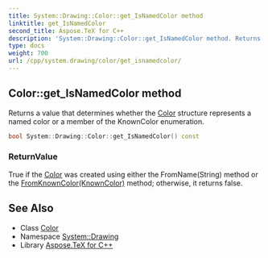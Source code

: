 ```yaml
---
title: System::Drawing::Color::get_IsNamedColor method
linktitle: get_IsNamedColor
second_title: Aspose.TeX for C++
description: 'System::Drawing::Color::get_IsNamedColor method. Returns a value that determines whether the Color structure represents a named color or a member of the KnownColor enumeration in C++.'
type: docs
weight: 700
url: /cpp/system.drawing/color/get_isnamedcolor/
---
```

## Color::get_IsNamedColor method


Returns a value that determines whether the [Color](../) structure represents a named color or a member of the KnownColor enumeration.

```cpp
bool System::Drawing::Color::get_IsNamedColor() const
```


### ReturnValue

True if the [Color](../) was created using either the FromName(String) method or the [FromKnownColor(KnownColor)](../fromknowncolor/) method; otherwise, it returns false.

## See Also

* Class [Color](../)
* Namespace [System::Drawing](../../)
* Library [Aspose.TeX for C++](../../../)

